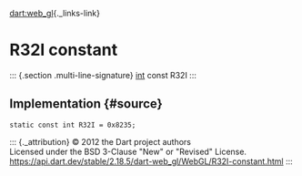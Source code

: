[dart:web\_gl](../../dart-web_gl/dart-web_gl-library){._links-link}

R32I constant
=============

::: {.section .multi-line-signature}
[int](../../dart-core/int-class) const R32I
:::

Implementation {#source}
--------------

``` {.language-dart data-language="dart"}
static const int R32I = 0x8235;
```

::: {._attribution}
© 2012 the Dart project authors\
Licensed under the BSD 3-Clause \"New\" or \"Revised\" License.\
<https://api.dart.dev/stable/2.18.5/dart-web_gl/WebGL/R32I-constant.html>
:::
